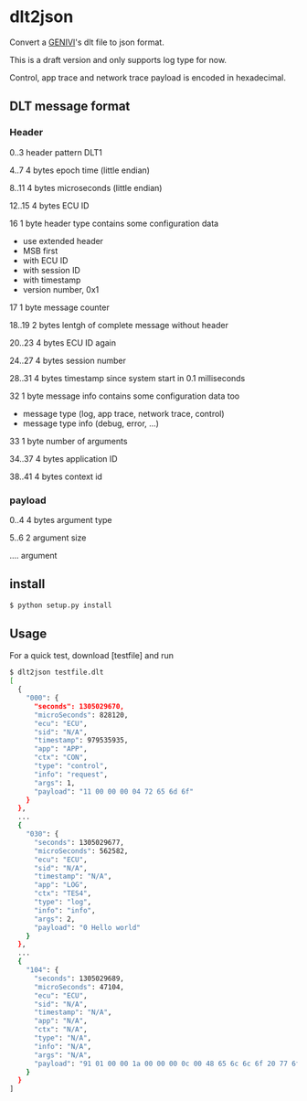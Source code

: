 # dlt2json

Convert a [GENIVI]'s dlt file to json format.

This is a draft version and only supports log type for now.

Control, app trace and network trace payload is encoded in hexadecimal.

## DLT message format

### Header

0..3    header pattern DLT1

4..7    4 bytes epoch time (little endian)

8..11   4 bytes microseconds (little endian)

12..15  4 bytes ECU ID

16      1 byte header type contains some configuration data

* use extended header
* MSB first
* with ECU ID
* with session ID
* with timestamp
* version number, 0x1

17      1 byte message counter

18..19  2 bytes lentgh of complete message without header

20..23  4 bytes ECU ID again

24..27  4 bytes session number

28..31  4 bytes timestamp since system start in 0.1 milliseconds

32      1 byte message info contains some configuration data too

* message type (log, app trace, network trace, control)
* message type info (debug, error, ...)

33      1 byte number of arguments

34..37  4 bytes application ID

38..41  4 bytes context id

### payload

0..4    4 bytes argument type

5..6    2 argument size

....    argument


## install

```sh
$ python setup.py install
```

## Usage

For a quick test, download [testfile] and run

```sh
$ dlt2json testfile.dlt
[
  {
    "000": {
      "seconds": 1305029670,
      "microSeconds": 828120,
      "ecu": "ECU",
      "sid": "N/A",
      "timestamp": 979535935,
      "app": "APP",
      "ctx": "CON",
      "type": "control",
      "info": "request",
      "args": 1,
      "payload": "11 00 00 00 04 72 65 6d 6f"
    }
  },
  ...
  {
    "030": {
      "seconds": 1305029677,
      "microSeconds": 562582,
      "ecu": "ECU",
      "sid": "N/A",
      "timestamp": "N/A",
      "app": "LOG",
      "ctx": "TES4",
      "type": "log",
      "info": "info",
      "args": 2,
      "payload": "0 Hello world"
    }
  },
  ...
  {
    "104": {
      "seconds": 1305029689,
      "microSeconds": 47104,
      "ecu": "ECU",
      "sid": "N/A",
      "timestamp": "N/A",
      "app": "N/A",
      "ctx": "N/A",
      "type": "N/A",
      "info": "N/A",
      "args": "N/A",
      "payload": "91 01 00 00 1a 00 00 00 0c 00 48 65 6c 6c 6f 20 77 6f 72 6c 64 00"
    }
  }
]
```

[GENIVI]: https://at.projects.genivi.org/wiki/display/PROJ/Diagnostic+Log+and+Trace
[testfile.dlt]: https://github.com/GENIVI/dlt-daemon/blob/master/tests/testfile.dlt?raw=true
